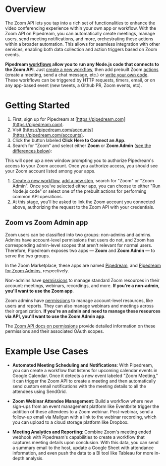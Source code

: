 # Overview
The Zoom API lets you tap into a rich set of functionalities to enhance the video conferencing experience within your own app or workflow. With the Zoom API on Pipedream, you can automatically create meetings, manage users, send meeting notifications, and more, orchestrating these actions within a broader automation. This allows for seamless integration with other services, enabling both data collection and action triggers based on Zoom events.

**Pipedream [workflows](/workflows/) allow you to run any Node.js code that connects to the Zoom API**. Just [create a new workflow](https://pipedream.com/new), then add prebuilt Zoom [actions](/components#actions) (create a meeting, send a chat message, etc.) or [write your own code](/code/). These workflows can be triggered by HTTP requests, timers, email, or on any app-based event (new tweets, a Github PR, Zoom events, etc). 

# Getting Started

1. First, sign up for Pipedream at [https://pipedream.com](https://pipedream.com).
2. Visit [https://pipedream.com/accounts](https://pipedream.com/accounts).
3. Click the button labeled **Click Here to Connect an App**.
4. Search for "Zoom" and select either **Zoom** or **Zoom Admin** ([see the differences below](#zoom-vs-zoom-admin-app)):

This will open up a new window prompting you to authorize Pipedream's access to your Zoom account. Once you authorize access, you should see your Zoom account listed among your apps.

1. [Create a new workflow](https://pipedream.com/new), [add a new step](/workflows/steps/), search for "Zoom" or "Zoom Admin". Once you've selected either app, you can choose to either "Run Node.js code" or select one of the prebuilt actions for performing common API operations.
2. At this stage, you'll be asked to link the Zoom account you connected above, authorizing the request to the Zoom API with your credentials.

## Zoom vs Zoom Admin app

Zoom users can be classified into two groups: non-admins and admins. Admins have account-level permissions that users do not, and Zoom has corresponding admin-level scopes that aren't relevant for normal users. Therefore, Pipedream exposes two apps — **Zoom** and **Zoom Admin** — to serve the two groups.

In the Zoom Marketplace, these apps are named [Pipedream](https://marketplace.zoom.us/apps/jGaV-kRrT3igAYnn-J5v2g), and [Pipedream for Zoom Admins](https://marketplace.zoom.us/apps/tZvUsiucR96SqtvfBsemXg), respectively.

Non-admins have [permissions](https://marketplace.zoom.us/docs/guides/authorization/permissions#user-managed-scopes) to manage standard Zoom resources in their account: meetings, webinars, recordings, and more. **If you're a non-admin, you'll want to use the Zoom app**.

Zoom admins have [permissions](https://marketplace.zoom.us/docs/guides/authorization/permissions#account-level-scopes) to manage account-level resources, like users and reports. They can also manage webinars and meetings across their organization. **If you're an admin and need to manage these resources via API, you'll want to use the Zoom Admin app**.

The [Zoom API docs on permissions](https://marketplace.zoom.us/docs/guides/authorization/permissions) provide detailed information on these permissions and their associated OAuth scopes.

# Example Use Cases

- **Automated Meeting Scheduling and Notifications**: With Pipedream, you can create a workflow that listens for upcoming calendar events in Google Calendar. Once it detects a new event labeled "Zoom Meeting," it can trigger the Zoom API to create a meeting and then automatically send custom email notifications with the meeting details to all the attendees using SendGrid.

- **Zoom Webinar Attendee Management**: Build a workflow where new sign-ups from an event management platform like Eventbrite trigger the addition of these attendees to a Zoom webinar. Post-webinar, send a follow-up email via Mailgun with a link to the webinar recording, which you can upload to a cloud storage platform like Dropbox.

- **Meeting Analytics and Reporting**: Combine Zoom's meeting ended webhook with Pipedream's capabilities to create a workflow that captures meeting details upon conclusion. With this data, you can send a summary email to the host, update a Google Sheet with attendance information, and even push the data to a BI tool like Tableau for more in-depth analysis.